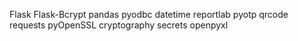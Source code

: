 Flask
Flask-Bcrypt
pandas
pyodbc
datetime
reportlab
pyotp
qrcode
requests
pyOpenSSL
cryptography
secrets
openpyxl
